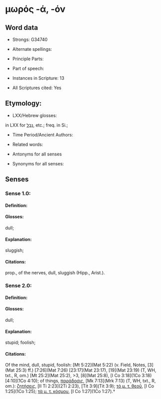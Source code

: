 # μωρός -ά, -όν

<!-- Status: S2=NeedsEdits -->
<!-- Lexica used for edits:   -->

## Word data

* Strongs: G34740

* Alternate spellings:



* Principle Parts: 


* Part of speech: 


* Instances in Scripture: 13

* All Scriptures cited: Yes

## Etymology: 


* LXX/Hebrew glosses: 

in LXX for [נָבָל](//en-uhl/H5036), etc.; freq. in Si.;

* Time Period/Ancient Authors: 


* Related words: 

* Antonyms for all senses

* Synonyms for all senses: 


## Senses 


### Sense  1.0: 

#### Definition: 

#### Glosses: 

dull; 

#### Explanation: 

sluggish; 

#### Citations: 

prop., of the nerves, dull, sluggish (Hipp., Arist.).

### Sense  2.0: 

#### Definition: 

#### Glosses: 

dull; 

#### Explanation: 

stupid; 
foolish; 

#### Citations: 

Of the mind, dull, stupid, foolish: [Mt 5:22](Mat 5:22) (v. Field, Notes, [3](Mat 25:3) ff.) [7:26](Mat 7:26) [23:17](Mat 23:17), [19](Mat 23:19) (T, WH, txt., R, om.) [Mt 25:2](Mat 25:2), >3, [8](Mat 25:8), [I Co 3:18](1Co 3:18) [4:10](1Co 4:10); of things, [παράδοσις](), [Mk 7:13](Mrk 7:13) (T, WH, txt., R, om.): [ζητήσεις](), [II Ti 2:23](2Ti 2:23), [Tit 3:9](Tit 3:9); [τὸ μ. τ. θεοῦ](), [I Co 1:25](1Co 1:25); [τὰ μ. τ. κόσμου](), [I Co 1:27](1Co 1:27).†
